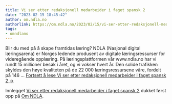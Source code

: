 ```yaml
---
title: Vi ser etter redaksjonell medarbeider i faget spansk 2
date: "2023-02-15 18:45:42"
author: om.ndla.no
authorlink: https://om.ndla.no/2023/02/15/vi-ser-etter-redaksjonell-medarbeider-i-faget-spansk-2/
tags:
- omndlano
---
```

<p>Blir du med på å skape framtidas læring? NDLA (Nasjonal digital læringsarena) er Norges ledende produsent av digitale læringsressurser for videregående opplæring. På læringsplattformen vår www.ndla.no har vi rundt 15 millioner besøk i året, og vi vokser hvert år. Den solide trafikken skyldes den høye kvaliteten på de 22 000 læringsressursene våre, fordelt på 146 &#8230; <a href="https://om.ndla.no/2023/02/15/vi-ser-etter-redaksjonell-medarbeider-i-faget-spansk-2/" class="more-link">Fortsett å lese <span class="screen-reader-text">Vi ser etter redaksjonell medarbeider i faget spansk 2</span> <span class="meta-nav">&#8594;</span></a></p>
<p>Innlegget <a rel="nofollow" href="https://om.ndla.no/2023/02/15/vi-ser-etter-redaksjonell-medarbeider-i-faget-spansk-2/">Vi ser etter redaksjonell medarbeider i faget spansk 2</a> dukket først opp på <a rel="nofollow" href="https://om.ndla.no">Om NDLA</a>.</p>
